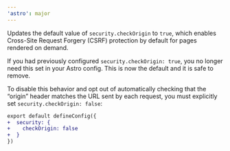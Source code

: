 ```yaml
---
'astro': major
---
```


Updates the default value of `security.checkOrigin` to `true`, which enables Cross-Site Request Forgery (CSRF) protection by default for pages rendered on demand.

If you had previously configured `security.checkOrigin: true`, you no longer need this set in your Astro config. This is now the default and it is safe to remove.

To disable this behavior and opt out of automatically checking that the “origin” header matches the URL sent by each request, you must explicitly set `security.checkOrigin: false`:

```diff
export default defineConfig({
+  security: {
+    checkOrigin: false
+  }
})
```

